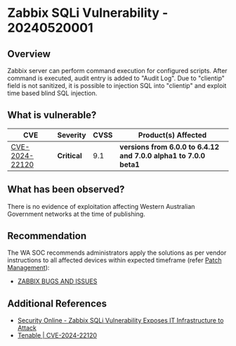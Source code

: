 # Zabbix SQLi Vulnerability - 20240520001

## Overview

Zabbix server can perform command execution for configured scripts. After command is executed, audit entry is added to "Audit Log". Due to "clientip" field is not sanitized, it is possible to injection SQL into "clientip" and exploit time based blind SQL injection.

## What is vulnerable?

| CVE                                                               | Severity     | CVSS | Product(s) Affected                                               |
| ----------------------------------------------------------------- | ------------ | ---- | ----------------------------------------------------------------- |
| [CVE-2024-22120](https://nvd.nist.gov/vuln/detail/CVE-2024-22120) | **Critical** | 9.1  | **versions from 6.0.0 to 6.4.12 and 7.0.0 alpha1 to 7.0.0 beta1** |

## What has been observed?

There is no evidence of exploitation affecting Western Australian Government networks at the time of publishing.

## Recommendation

The WA SOC recommends administrators apply the solutions as per vendor instructions to all affected devices within expected timeframe (refer [Patch Management](../guidelines/patch-management.md)):

- [ZABBIX BUGS AND ISSUES](https://support.zabbix.com/browse/ZBX-24505)

## Additional References

- [Security Online - Zabbix SQLi Vulnerability Exposes IT Infrastructure to Attack](https://securityonline.info/cve-2024-22120-cvss-9-1-zabbix-sqli-vulnerability-exposes-it-infrastructure-to-attack/)
- [Tenable | CVE-2024-22120](https://www.tenable.com/cve/CVE-2024-22120)
